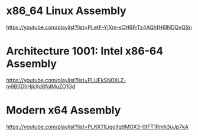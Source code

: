 # x86_64 Linux Assembly

https://youtube.com/playlist?list=PLetF-YjXm-sCH6FrTz4AQhfH6INDQvQSn


# Architecture 1001: Intel x86-64 Assembly

https://youtube.com/playlist?list=PLUFkSN0XLZ-m9B0DhHjkXd8foIMuZO1Gd


# Modern x64 Assembly

https://youtube.com/playlist?list=PLKK11Ligqitg9MOX3-0tFT1Rmh3uJp7kA
